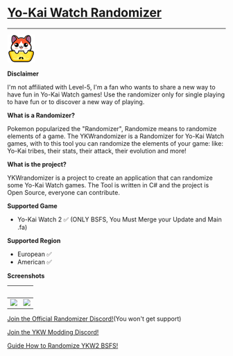# [Yo-Kai Watch Randomizer](https://github.com/Tiniifan/YKWrandomizer/releases/tag/1.1.0.0)
___________________________________________________________________________

<img src="https://github.com/Tiniifan/YKWrandomizer/blob/main/YKWrandomizer/Icon.png" width="64" height="64">

**Disclaimer**

I'm not affiliated with Level-5, I'm a fan who wants to share a new way to have fun in Yo-Kai Watch games!
Use the randomizer only for single playing to have fun or to discover a new way of playing.

**What is a Randomizer?**

Pokemon popularized the "Randomizer", Randomize means to randomize elements of a game.
The YKWrandomizer is a Randomizer for Yo-Kai Watch games, with to this tool you can randomize the elements of your game:
like: Yo-Kai tribes, their stats, their attack, their evolution and more!

**What is the project?**

YKWrandomizer is a project to create an application that can randomize some Yo-Kai Watch games.
The Tool is written in C# and the project is Open Source, everyone can contribute.

**Supported Game**
- Yo-Kai Watch 2 ✅ (ONLY BSFS, You Must Merge your Update and Main .fa)

**Supported Region**
- European ✅
- American ✅

**Screenshots**

ㅤ | ㅤ
:-------------------------:|:------------------------:
![](https://i.imgur.com/1e6P844.png) |  ![](https://imgur.com/pXfFPHI.png)

[Join the Official Randomizer Discord!](https://discord.gg/3wKp5ZxA9N)(You won't get support)

[Join the YKW Modding Discord!]([https://discord.gg/3wKp5ZxA9N](https://discord.gg/QeBUAHPKKE))

[Guide How to Randomize YKW2 BSFS!](https://github.com/heartyalexii/YKW2BSFSRandomizer/wiki)

